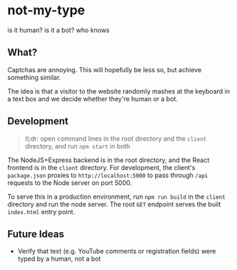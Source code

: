 # not-my-type
is it human? is it a bot? who knows

## What?

Captchas are annoying. This will hopefully be less so, but achieve something similar.

The idea is that a visitor to the website randomly mashes at the keyboard in a text box and we decide whether they're human or a bot.

## Development

> tl;dr: open command lines in the root directory and the `client` directory, and run `npm start` in both

The NodeJS+Express backend is in the root directory, and the React frontend is in the `client` directory. For development, the client's `package.json` proxies to `http://localhost:5000` to pass through `/api` requests to the Node server on port 5000.

To serve this in a production environment, run `npm run build` in the `client` directory and run the node server. The root `GET` endpoint serves the built `index.html` entry point.

## Future Ideas

- Verify that text (e.g. YouTube comments or registration fields) were typed by a human, not a bot
